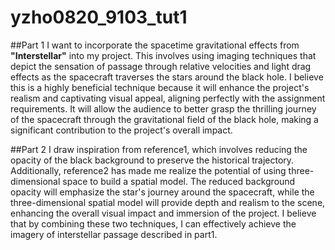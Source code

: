 # yzho0820_9103_tut1

##Part 1
I want to incorporate the spacetime gravitational effects from **"Interstellar"** into my project. This involves using imaging techniques that depict the sensation of passage through relative velocities and light drag effects as the spacecraft traverses the stars around the black hole. I believe this is a highly beneficial technique because it will enhance the project's realism and captivating visual appeal, aligning perfectly with the assignment requirements. It will allow the audience to better grasp the thrilling journey of the spacecraft through the gravitational field of the black hole, making a significant contribution to the project's overall impact.

##Part 2
I draw inspiration from reference1, which involves reducing the opacity of the black background to preserve the historical trajectory. Additionally, reference2 has made me realize the potential of using three-dimensional space to build a spatial model. The reduced background opacity will emphasize the star's journey around the spacecraft, while the three-dimensional spatial model will provide depth and realism to the scene, enhancing the overall visual impact and immersion of the project. I believe that by combining these two techniques, I can effectively achieve the imagery of interstellar passage described in part1.
